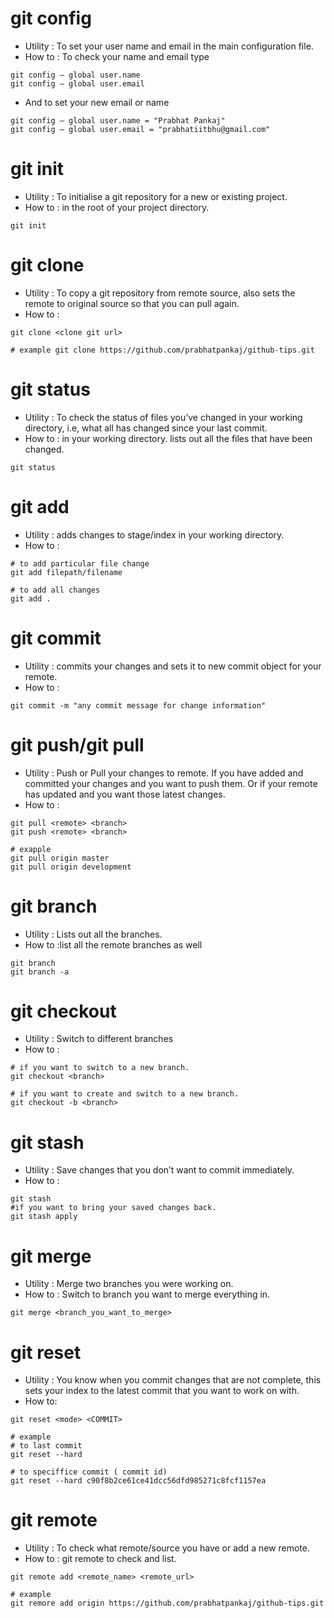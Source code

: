 # git config

* Utility : To set your user name and email in the main configuration file.
* How to : To check your name and email type 

```
git config — global user.name
git config — global user.email
```

* And to set your new email or name

```
git config — global user.name = "Prabhat Pankaj"
git config — global user.email = "prabhatiitbhu@gmail.com"

```

# git init

* Utility : To initialise a git repository for a new or existing project.
* How to : in the root of your project directory.

```
git init
```

# git clone

* Utility : To copy a git repository from remote source, also sets the remote to original source so that you can pull again.
* How to : 

```
git clone <clone git url>

# example git clone https://github.com/prabhatpankaj/github-tips.git

```

# git status

* Utility : To check the status of files you’ve changed in your working directory, i.e, what all has changed since your last commit.
* How to : in your working directory. lists out all the files that have been changed.

```
git status
```

# git add
* Utility : adds changes to stage/index in your working directory.
* How to :

```
# to add particular file change
git add filepath/filename

# to add all changes
git add .

```
# git commit

* Utility : commits your changes and sets it to new commit object for your remote.
* How to :

```
git commit -m "any commit message for change information"
```

# git push/git pull

* Utility : Push or Pull your changes to remote. If you have added and committed your changes and you want to push them. Or if your remote has updated and you want those latest changes.
* How to : 

```
git pull <remote> <branch>
git push <remote> <branch>

# exapple 
git pull origin master
git pull origin development

```

# git branch
* Utility : Lists out all the branches.
* How to :list all the remote branches as well

```
git branch
git branch -a
```
# git checkout
* Utility : Switch to different branches
* How to : 

```
# if you want to switch to a new branch.
git checkout <branch>

# if you want to create and switch to a new branch.
git checkout -b <branch> 

```

# git stash
* Utility : Save changes that you don’t want to commit immediately.
* How to :

```
git stash
#if you want to bring your saved changes back.
git stash apply 
```

# git merge
* Utility : Merge two branches you were working on.
* How to : Switch to branch you want to merge everything in.

```
git merge <branch_you_want_to_merge>

```

# git reset
* Utility : You know when you commit changes that are not complete, this sets your index to the latest commit that you want to work on with.
* How to:

```
git reset <mode> <COMMIT>

# example
# to last commit
git reset --hard

# to speciffice commit ( commit id)
git reset --hard c90f8b2ce61ce41dcc56dfd985271c8fcf1157ea

```
# git remote
* Utility : To check what remote/source you have or add a new remote.
* How to : git remote to check and list.

```
git remote add <remote_name> <remote_url>

# example
git remore add origin https://github.com/prabhatpankaj/github-tips.git
```
